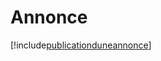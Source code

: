 # Annonce

[!include[publicationduneannonce](annonce.publicationduneannonce.autogen.md)]









































